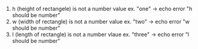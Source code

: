 1. h (height of rectangele) is not a number value ex. "one" -> echo error "h should be number" 
2. w (width of rectangle) is not a number value ex. "two" -> echo error "w should be  number"
3. l (length of rectangle) is not a number vlaue ex. "three" -> echo error "l should be number" 
